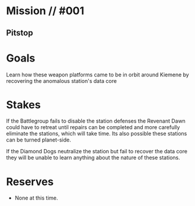 # Mission // #001
## Pitstop
# Goals
Learn how these weapon platforms came to be in orbit around Kiemene by recovering the anomalous station's data core

# Stakes
If the Battlegroup fails to disable the station defenses the Revenant Dawn could have to retreat until repairs can be completed and more carefully eliminate the stations, which will take time.  Its also possible these stations can be turned planet-side.

If the Diamond Dogs neutralize the station but fail to recover the data core they will be unable to learn anything about the nature of these stations.
# Reserves
- None at this time.
